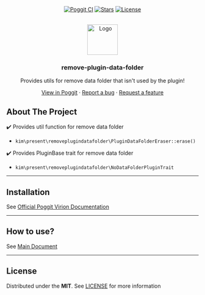 <!-- PROJECT BADGES -->
<div align="center">

[![Poggit CI][poggit-ci-badge]][poggit-ci-url]
[![Stars][stars-badge]][stars-url]
[![License][license-badge]][license-url]

</div>


<!-- PROJECT LOGO -->
<br />
<div align="center">
  <img src="https://raw.githubusercontent.com/presentkim-pm/remove-plugin-data-folder/main/assets/icon.png" alt="Logo" width="80" height="80"/>
  <h3>remove-plugin-data-folder</h3>
  <p align="center">
    Provides utils for remove data folder that isn't used by the plugin!

[View in Poggit][poggit-ci-url] · [Report a bug][issues-url] · [Request a feature][issues-url]

  </p>
</div>


<!-- ABOUT THE PROJECT -->
## About The Project
:heavy_check_mark: Provides util function for remove data folder  
  - `kim\present\removeplugindatafolder\PluginDataFolderEraser::erase()`  

:heavy_check_mark: Provides PluginBase trait for remove data folder  
  - `kim\present\removeplugindatafolder\NoDataFolderPluginTrait`

-----

## Installation
See [Official Poggit Virion Documentation](https://github.com/poggit/support/blob/master/virion.md)

-----

## How to use?
See [Main Document](https://github.com/presentkim-pm/remove-plugin-data-folder/blob/main/docs/README.md)

-----

## License
Distributed under the **MIT**. See [LICENSE][license-url] for more information


[poggit-ci-badge]: https://poggit.pmmp.io/ci.shield/presentkim-pm/remove-plugin-data-folder/remove-plugin-data-folder?style=for-the-badge
[stars-badge]: https://img.shields.io/github/stars/presentkim-pm/remove-plugin-data-folder.svg?style=for-the-badge
[license-badge]: https://img.shields.io/github/license/presentkim-pm/remove-plugin-data-folder.svg?style=for-the-badge

[poggit-ci-url]: https://poggit.pmmp.io/ci/presentkim-pm/remove-plugin-data-folder/remove-plugin-data-folder
[stars-url]: https://github.com/presentkim-pm/remove-plugin-data-folder/stargazers
[issues-url]: https://github.com/presentkim-pm/remove-plugin-data-folder/issues
[license-url]: https://github.com/presentkim-pm/remove-plugin-data-folder/blob/main/LICENSE

[project-icon]: https://raw.githubusercontent.com/presentkim-pm/remove-plugin-data-folder/main/assets/icon.png
